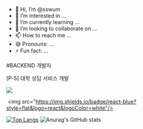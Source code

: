 - 👋 Hi, I’m @sswum
- 👀 I’m interested in ...
- 🌱 I’m currently learning ...
- 💞️ I’m looking to collaborate on ...
- 📫 How to reach me ...
- 😄 Pronouns: ...
- ⚡ Fun fact: ...

<!---
sswum/sswum is a ✨ special ✨ repository because its `README.md` (this file) appears on your GitHub profile.
You can click the Preview link to take a look at your changes.
--->

#BACKEND 개발자

[P-5] 대학 상담 서비스 개발

<img src="https://img.shields.io/badge/redis-red?style=flat&logo=redis&logoColor=white"/>

 <img src="https://img.shields.io/badge/react-blue?style=flat&logo=react&logoColor=white"/>

[![Top Langs](https://github-readme-stats.vercel.app/api/top-langs/?username=sswum&layout=compact)](https://github.com/sswum/github-readme-stats)
![Anurag's GitHub stats](https://github-readme-stats.vercel.app/api?username=sswum&show_icons=true&theme=radical)

